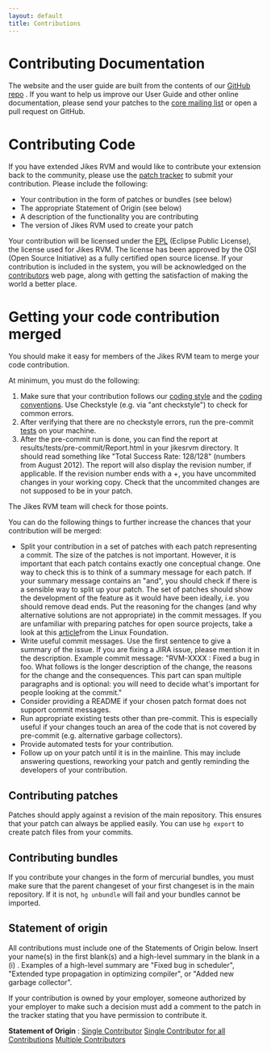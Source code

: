 ```yaml
---
layout: default 
title: Contributions
---
```


# Contributing Documentation

The website and the user guide are built from the contents of our [GitHub repo](https://github.com/JikesRVM/jikesrvm.github.io) . If you want to help us improve our User Guide and other online documentation, please send your patches to the [core mailing list](/MailingLists/) or open a pull request on GitHub.

# Contributing Code

If you have extended Jikes RVM and would like to contribute your extension back to the community, please use the [patch tracker](/IssueTracker/) to submit your contribution. Please include the following:

- Your contribution in the form of patches or bundles (see below)
- The appropriate Statement of Origin (see below)
- A description of the functionality you are contributing
- The version of Jikes RVM used to create your patch

Your contribution will be licensed under the [EPL](/License/) (Eclipse Public License), the license used for Jikes RVM. The license has been approved by the OSI (Open Source Initiative) as a fully certified open source license. If your contribution is included in the system, you will be acknowledged on the [contributors](/Acknowledgments/) web page, along with getting the satisfaction of making the world a better place.

# Getting your code contribution merged

You should make it easy for members of the Jikes RVM team to merge your code contribution.

At minimum, you must do the following:

1. Make sure that your contribution follows our [coding style](/UserGuide/Coding-Style_74062.html) and the [coding conventions](/UserGuide/Coding-Conventions_74064.html). Use Checkstyle (e.g. via "ant checkstyle") to check for common errors.
2. After verifying that there are no checkstyle errors, run the pre-commit [tests](/UserGuide/Testing-the-RVM_72032.html) on your machine.
3. After the pre-commit run is done, you can find the report at results/tests/pre-commit/Report.html in your jikesrvm directory. It should read something like "Total Success Rate: 128/128" (numbers from August 2012). The report will also display the revision number, if applicable. If the revision number ends with a +, you have uncommited changes in your working copy. Check that the uncommited changes are not supposed to be in your patch.

The Jikes RVM team will check for those points.

You can do the following things to further increase the chances that your contribution will be merged:

- Split your contribution in a set of patches with each patch representing a commit. The size of the patches is not important. However, it is important that each patch contains exactly one conceptual change. One way to check this is to think of a summary message for each patch. If your summary message contains an "and", you should check if there is a sensible way to split up your patch. The set of patches should show the development of the feature as it would have been ideally, i.e. you should remove dead ends. Put the reasoning for the changes (and why alternative solutions are not appropriate) in the commit messages. If you are unfamiliar with preparing patches for open source projects, take a look at this [article](http://www.linuxfoundation.org/content/53-patch-preparation)from the Linux Foundation.&nbsp;
- Write useful commit messages. Use the first sentence to give a summary of the issue. If you are fixing a JIRA issue, please mention it in the description. Example commit message: "RVM-XXXX : Fixed a bug in foo. What follows is the longer description of the change, the reasons for the change and the consequences. This part can span multiple paragraphs and is optional: you will need to decide what's important for people looking at the commit."
- Consider providing a README if your chosen patch format does not support commit messages.
- Run appropriate existing tests other than pre-commit. This is especially useful if your changes touch an area of the code that is not covered by pre-commit (e.g. alternative garbage collectors).
- Provide automated tests for your contribution.
- Follow up on your patch until it is in the mainline. This may include answering questions, reworking your patch and gently reminding the developers of your contribution.

## Contributing patches

Patches should apply against a revision of the main repository. This ensures that your patch can always be applied easily. You can use&nbsp;`hg export` to create patch files from your commits.

## Contributing bundles

If you contribute your changes in the form of mercurial bundles, you must make sure that the parent changeset of your first changeset is in the main repository. If it is not,&nbsp;`hg unbundle` will fail and your bundles cannot be imported.

## Statement of origin

All contributions must include one of the Statements of Origin below. Insert your name(s) in the first blank(s) and a high-level summary in the blank in a (i) . Examples of a high-level summary are "Fixed bug in scheduler", "Extended type propagation in optimizing compiler", or "Added new garbage collector".

If your contribution is owned by your employer, someone authorized by your employer to make such a decision must add a comment to the patch in the tracker stating that you have permission to contribute it.

**Statement of Origin** : [Single Contributor](/files/single-contrib.txt) [Single Contributor for all Contributions](/files/batch-single-contrib.txt) [Multiple Contributors](/files/multi-contrib.txt)

